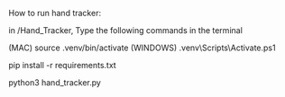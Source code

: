 How to run hand tracker:


in /Hand_Tracker, Type the following commands in the terminal

(MAC) source .venv/bin/activate
(WINDOWS) .venv\\Scripts\\Activate.ps1

pip install -r requirements.txt

python3 hand_tracker.py

